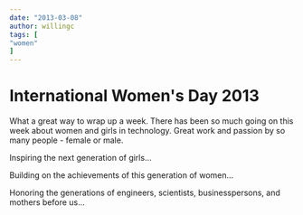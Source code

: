 ```yaml
---
date: "2013-03-08"
author: willingc
tags: [
"women"
]
---
```


# International Women's Day 2013

What a great way to wrap up a week. There has been so much going on this week
about women and girls in technology. Great work and passion by so many people -
female or male.
<!-- more -->
Inspiring the next generation of girls...

Building on the achievements of this generation of women...

Honoring the generations of engineers, scientists, businesspersons, and
mothers before us...
